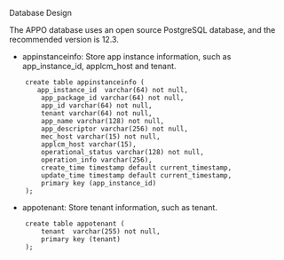 Database Design

The APPO database uses an open source PostgreSQL database, and the recommended version is 12.3.
                                    
- appinstanceinfo: Store app instance information, such as app_instance_id, applcm_host and tenant.
```
    create table appinstanceinfo (
       app_instance_id  varchar(64) not null,
        app_package_id varchar(64) not null,
        app_id varchar(64) not null,
        tenant varchar(64) not null,
        app_name varchar(128) not null,
        app_descriptor varchar(256) not null,
        mec_host varchar(15) not null,
        applcm_host varchar(15),
        operational_status varchar(128) not null,
        operation_info varchar(256),
        create_time timestamp default current_timestamp,
        update_time timestamp default current_timestamp,
        primary key (app_instance_id)
    );
```
- appotenant: Store tenant information, such as tenant.
```
    create table appotenant (
        tenant  varchar(255) not null,
        primary key (tenant)
    );
```
